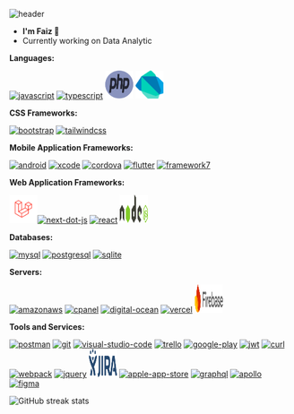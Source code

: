 ![header](https://capsule-render.vercel.app/api?text=Hi%20there&type=waving&color=0:04619f,100:000000&height=250&section=header&fontSize=70&animation=scaleIn&fontColor=ffffff)
- **I'm Faiz 👋**
- Currently working on Data Analytic

                     
**Languages:**

[<img src='https://raw.githubusercontent.com/gilbarbara/logos/master/logos/javascript.svg' alt='javascript' height='50' width='50'>](https://developer.mozilla.org/en-US/docs/Web/JavaScript)  [<img src='https://raw.githubusercontent.com/gilbarbara/logos/master/logos/typescript-icon.svg' alt='typescript' height='50' width='50'>](https://www.typescriptlang.org/) [<img src='https://raw.githubusercontent.com/gilbarbara/logos/master/logos/php.svg' alt='php' height='50' width='50'>](https://www.php.net/)   [<img src='https://raw.githubusercontent.com/gilbarbara/logos/master/logos/dart.svg' alt='dartda' height='50' width='50'>](https://dart.dev/)

**CSS Frameworks:**

[<img src='https://raw.githubusercontent.com/gilbarbara/logos/master/logos/bootstrap.svg' alt='bootstrap' height='50' width='50'>](https://getbootstrap.com/)   [<img src='https://raw.githubusercontent.com/gilbarbara/logos/master/logos/tailwindcss-icon.svg' alt='tailwindcss' height='50' width='50'>](https://tailwindcss.com/)   

**Mobile Application Frameworks:**

[<img src='https://raw.githubusercontent.com/gilbarbara/logos/master/logos/android.svg' alt='android' height='50' width='50'  >](https://developer.android.com/studio) [<img src='https://raw.githubusercontent.com/gilbarbara/logos/master/logos/xcode.svg' alt='xcode' height='50' width='50'  >](https://developer.apple.com/xcode/)  [<img src='https://raw.githubusercontent.com/gilbarbara/logos/master/logos/cordova.svg' alt='cordova' height='50' width='50'>](https://cordova.apache.org/) [<img src='https://raw.githubusercontent.com/gilbarbara/logos/master/logos/flutter.svg' alt='flutter' height='50' width='50'>](https://flutter.dev/) [<img src='https://raw.githubusercontent.com/gilbarbara/logos/master/logos/framework7-icon.svg' alt='framework7' height='50' width='50'>](https://framework7.io/)   

**Web Application Frameworks:**

[<img src='https://raw.githubusercontent.com/gilbarbara/logos/master/logos/laravel.svg' alt='laravel' height='50' width='50'>](https://laravel.com/)[<img src='https://raw.githubusercontent.com/gilbarbara/logos/master/logos/nextjs.svg' alt='next-dot-js' height='50' width='50'>](https://nextjs.org/)  [<img src='https://raw.githubusercontent.com/gilbarbara/logos/master/logos/react.svg' alt='react' height='50' width='50'>](https://reactjs.org/) [<img src='https://raw.githubusercontent.com/gilbarbara/logos/master/logos/nodejs.svg' alt='node-dot-js' height='50' width='50'>](https://nodejs.org/en/)    

**Databases:**

[<img src='https://raw.githubusercontent.com/gilbarbara/logos/master/logos/mysql.svg' alt='mysql' height='50' width='50'>](https://www.mysql.com/) [<img src='https://raw.githubusercontent.com/gilbarbara/logos/master/logos/postgresql.svg' alt='postgresql' height='50' width='50'>](https://www.postgresql.org/)  [<img src='https://raw.githubusercontent.com/gilbarbara/logos/master/logos/sqlite.svg' alt='sqlite' height='50' width='50'>](https://www.sqlite.org/index.html)

**Servers:**

[<img src='https://raw.githubusercontent.com/gilbarbara/logos/master/logos/aws.svg' alt='amazonaws' height='50' width='50'>](https://aws.amazon.com/)  [<img src='https://raw.githubusercontent.com/gilbarbara/logos/master/logos/cpanel.svg' alt='cpanel' height='50' width='50'>](https://cpanel.net/)   [<img src='https://raw.githubusercontent.com/gilbarbara/logos/master/logos/digital-ocean.svg' alt='digital-ocean' height='50' width='50'>](https://www.digitalocean.com/)  [<img src='https://raw.githubusercontent.com/gilbarbara/logos/master/logos/vercel-icon.svg' alt='vercel' height='50' width='50'>](https://vercel.com/)  [<img src='https://raw.githubusercontent.com/gilbarbara/logos/master/logos/firebase.svg' alt='firebase' height='50' width='50'>](https://firebase.google.com/) 

**Tools and Services:**

 [<img src='https://raw.githubusercontent.com/gilbarbara/logos/master/logos/postman-icon.svg' alt='postman' height='50' width='50'>](https://www.postman.com/)  [<img src='https://raw.githubusercontent.com/gilbarbara/logos/master/logos/git-icon.svg' alt='git' height='50' width='50'>](https://git-scm.com/)  [<img src='https://raw.githubusercontent.com/gilbarbara/logos/master/logos/visual-studio-code.svg' alt='visual-studio-code' height='50' width='50'>](https://code.visualstudio.com/)  [<img src='https://raw.githubusercontent.com/gilbarbara/logos/master/logos/trello.svg' alt='trello' height='50' width='50'>](https://trello.com/en)  [<img src='https://raw.githubusercontent.com/gilbarbara/logos/master/logos/google-play-icon.svg' alt='google-play' height='50'  width='50'>](https://play.google.com/console/about/)  [<img src='https://raw.githubusercontent.com/gilbarbara/logos/master/logos/jwt.svg' alt='jwt' height='50' width='50'>](https://jwt.io/)  [<img src='https://raw.githubusercontent.com/gilbarbara/logos/master/logos/curl.svg' alt='curl' height='50' width='50'>](https://curl.se/)
    [<img src='https://raw.githubusercontent.com/gilbarbara/logos/master/logos/webpack.svg' alt='webpack' height='50' width='50'>](https://webpack.js.org/)   [<img src='https://raw.githubusercontent.com/gilbarbara/logos/master/logos/jquery-mobile.svg' alt='jquery' height='50' width='50'>](https://jquerymobile.com/) [<img src='https://raw.githubusercontent.com/gilbarbara/logos/master/logos/jira.svg' alt='jira' height='50' width='50'>](https://www.atlassian.com/software/jira)     [<img src='https://raw.githubusercontent.com/gilbarbara/logos/master/logos/apple-app-store.svg' alt='apple-app-store' height='50' width='50'>](https://appstoreconnect.apple.com/)                [<img src='https://raw.githubusercontent.com/gilbarbara/logos/master/logos/graphql.svg' alt='graphql' height='50' width='50'>](https://graphql.org/)        [<img src='https://raw.githubusercontent.com/gilbarbara/logos/master/logos/apollostack.svg' alt='apollo' height='50' width='50'>](https://www.apollographql.com/)    [<img src='https://raw.githubusercontent.com/gilbarbara/logos/master/logos/figma.svg' alt='figma' height='50' width='50'>](https://www.figma.com/)           


![GitHub streak stats](https://github-readme-streak-stats.herokuapp.com/?user=maimanazani)  
